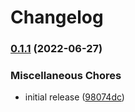 # Changelog

### [0.1.1](https://github.com/indykite/metadata-publisher/compare/v0.1.0...v0.1.1) (2022-06-27)


### Miscellaneous Chores

* initial release ([98074dc](https://github.com/indykite/metadata-publisher/commit/98074dc5cdeb427a4ba4d4e359a17b35f4dcd9ae))
